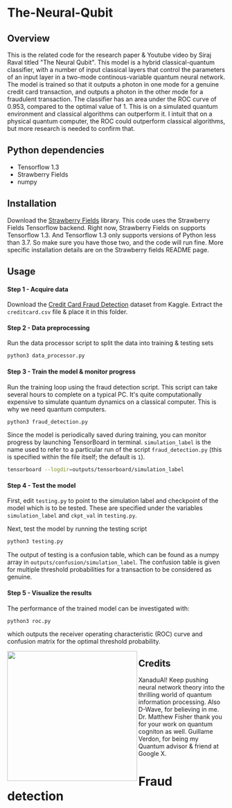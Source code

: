 # The-Neural-Qubit

## Overview

This is the related code for the research paper & Youtube video by Siraj Raval titled "The Neural Qubit". This model is a hybrid classical-quantum classifier, with a number of input classical layers that control the parameters of an input layer in a two-mode continous-variable quantum neural network. The model is trained so that it outputs a photon in one mode for a genuine credit card transaction, and outputs a photon in the other mode for a fraudulent transaction. The classifier has
an area under the ROC curve of 0.953, compared to the optimal value of 1. This is on a simulated quantum environment and classical algorithms can outperform it. I intuit that on a physical quantum computer, the ROC could outperform classical algorithms, but more research is needed to confirm that. 

## Python dependencies
- Tensorflow 1.3
- Strawberry Fields
- numpy

## Installation

Download the [Strawberry Fields](https://github.com/XanaduAI/strawberryfields) library. This code uses the Strawberry Fields Tensorflow backend. Right now, Strawberry Fields on supports Tensorflow 1.3. And Tensorflow 1.3 only supports versions of Python less than 3.7. So make sure you have those two, and the code will run fine. More specific installation details are on the Strawberry fields README page. 

## Usage

#### Step 1 - Acquire data

Download the [Credit Card Fraud Detection](https://www.kaggle.com/mlg-ulb/creditcardfraud) dataset from Kaggle. Extract the `creditcard.csv` file & place it in this folder. 

#### Step 2 - Data preprocessing

Run the data processor script to split the data into training & testing sets

```bash
python3 data_processor.py
```

#### Step 3 - Train the model & monitor progress

Run the training loop using the fraud detection script. This script can take several hours to complete on a typical PC. It's quite computationally expensive to simulate quantum dynamics on a classical computer. This is why we need quantum computers. 

```bash
python3 fraud_detection.py
```

Since the model is periodically saved during training, you can monitor progress by launching TensorBoard in terminal. `simulation_label` is the name used to refer to a particular run of the script `fraud_detection.py` (this is specified within the file itself; the default is `1`).

```bash
tensorboard --logdir=outputs/tensorboard/simulation_label
```

#### Step 4 - Test the model

First, edit `testing.py` to point to the simulation label and checkpoint of the model which is to be tested. These are specified under the variables `simulation_label` and `ckpt_val` in `testing.py`.

Next, test the model by running the testing script

```bash
python3 testing.py
```
The output of testing is a confusion table, which can be found as a numpy array in `outputs/confusion/simulation_label`. The confusion table is given for multiple threshold probabilities for a transaction to be considered as genuine.

#### Step 5 - Visualize the results

The performance of the trained model can be investigated with:
```bash
python3 roc.py
```
which outputs the receiver operating characteristic (ROC) curve and confusion matrix for the optimal threshold probability.

<img align="left" src="https://github.com/XanaduAI/quantum-neural-networks/blob/master/static/fraud_detection.png" width=300px>

## Credits

XanaduAI! Keep pushing neural network theory into the thrilling world of quantum information processing. Also D-Wave, for believing in me. Dr. Matthew Fisher thank you for your work on quantum cogniton as well. Guillame Verdon, for being my Quantum advisor & friend at Google X. 



# Fraud detection
